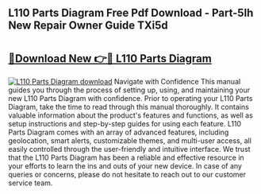 ## L110 Parts Diagram Free Pdf Download - Part-5Ih New Repair Owner Guide TXi5d

# <h2><a href="http://dfmo9co.blite.top/?on=L110+Parts+Diagram">🔗Download New 👉🔴 L110 Parts Diagram</a></h2>

[![L110 Parts Diagram download](https://i.imgur.com/lujVjoI.png)](http://dfmo9co.blite.top/?on=L110+Parts+Diagram)
Navigate with Confidence This manual guides you through the process of setting up, using, and maintaining your new L110 Parts Diagram with confidence. Prior to operating your L110 Parts Diagram, take the time to read through this manual thoroughly. It contains valuable information about the product's features and functions, as well as setup instructions and step-by-step guides for using each feature. L110 Parts Diagram comes with an array of advanced features, including geolocation, smart alerts, customizable themes, and multi-user access, all easily controlled through the user-friendly and intuitive interface. We trust that the L110 Parts Diagram has been a reliable and effective resource in your efforts to learn the ins and outs of your new device. In case of any queries or concerns, please do not hesitate to reach out to our customer service team.
